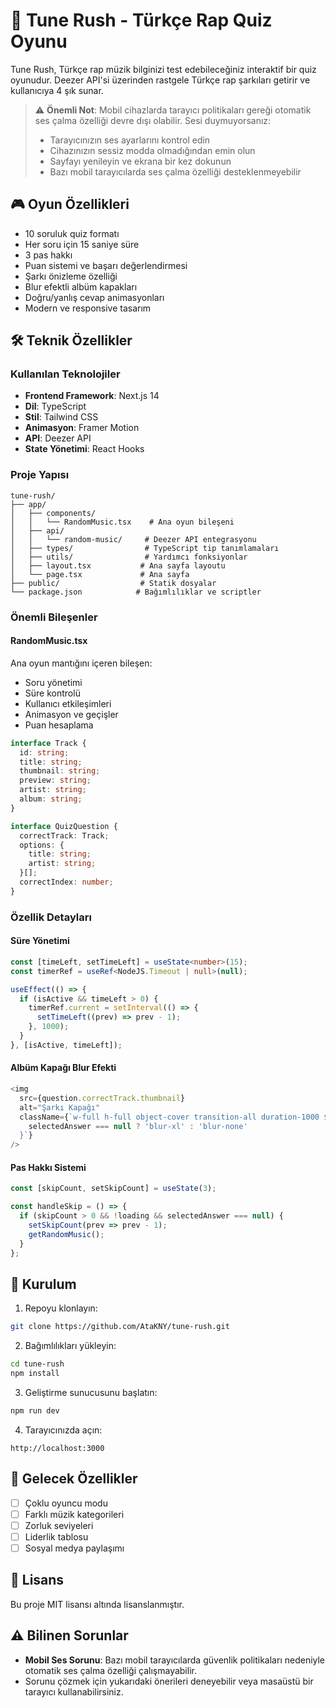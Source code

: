 # 🎵 Tune Rush - Türkçe Rap Quiz Oyunu

Tune Rush, Türkçe rap müzik bilginizi test edebileceğiniz interaktif bir quiz oyunudur. Deezer API'si üzerinden rastgele Türkçe rap şarkıları getirir ve kullanıcıya 4 şık sunar.

> ⚠️ **Önemli Not**: Mobil cihazlarda tarayıcı politikaları gereği otomatik ses çalma özelliği devre dışı olabilir. Sesi duymuyorsanız:
> - Tarayıcınızın ses ayarlarını kontrol edin
> - Cihazınızın sessiz modda olmadığından emin olun
> - Sayfayı yenileyin ve ekrana bir kez dokunun
> - Bazı mobil tarayıcılarda ses çalma özelliği desteklenmeyebilir

## 🎮 Oyun Özellikleri

- 10 soruluk quiz formatı
- Her soru için 15 saniye süre
- 3 pas hakkı
- Puan sistemi ve başarı değerlendirmesi
- Şarkı önizleme özelliği
- Blur efektli albüm kapakları
- Doğru/yanlış cevap animasyonları
- Modern ve responsive tasarım

## 🛠️ Teknik Özellikler

### Kullanılan Teknolojiler

- **Frontend Framework**: Next.js 14
- **Dil**: TypeScript
- **Stil**: Tailwind CSS
- **Animasyon**: Framer Motion
- **API**: Deezer API
- **State Yönetimi**: React Hooks

### Proje Yapısı

```
tune-rush/
├── app/
│   ├── components/
│   │   └── RandomMusic.tsx    # Ana oyun bileşeni
│   ├── api/
│   │   └── random-music/     # Deezer API entegrasyonu
│   ├── types/                # TypeScript tip tanımlamaları
│   ├── utils/                # Yardımcı fonksiyonlar
│   ├── layout.tsx           # Ana sayfa layoutu
│   └── page.tsx             # Ana sayfa
├── public/                  # Statik dosyalar
└── package.json            # Bağımlılıklar ve scriptler
```

### Önemli Bileşenler

#### RandomMusic.tsx
Ana oyun mantığını içeren bileşen:
- Soru yönetimi
- Süre kontrolü
- Kullanıcı etkileşimleri
- Animasyon ve geçişler
- Puan hesaplama

```typescript
interface Track {
  id: string;
  title: string;
  thumbnail: string;
  preview: string;
  artist: string;
  album: string;
}

interface QuizQuestion {
  correctTrack: Track;
  options: {
    title: string;
    artist: string;
  }[];
  correctIndex: number;
}
```

### Özellik Detayları

#### Süre Yönetimi
```typescript
const [timeLeft, setTimeLeft] = useState<number>(15);
const timerRef = useRef<NodeJS.Timeout | null>(null);

useEffect(() => {
  if (isActive && timeLeft > 0) {
    timerRef.current = setInterval(() => {
      setTimeLeft((prev) => prev - 1);
    }, 1000);
  }
}, [isActive, timeLeft]);
```

#### Albüm Kapağı Blur Efekti
```typescript
<img
  src={question.correctTrack.thumbnail}
  alt="Şarkı Kapağı"
  className={`w-full h-full object-cover transition-all duration-1000 ${
    selectedAnswer === null ? 'blur-xl' : 'blur-none'
  }`}
/>
```

#### Pas Hakkı Sistemi
```typescript
const [skipCount, setSkipCount] = useState(3);

const handleSkip = () => {
  if (skipCount > 0 && !loading && selectedAnswer === null) {
    setSkipCount(prev => prev - 1);
    getRandomMusic();
  }
};
```

## 🚀 Kurulum

1. Repoyu klonlayın:
```bash
git clone https://github.com/AtaKNY/tune-rush.git
```

2. Bağımlılıkları yükleyin:
```bash
cd tune-rush
npm install
```

3. Geliştirme sunucusunu başlatın:
```bash
npm run dev
```

4. Tarayıcınızda açın:
```
http://localhost:3000
```

## 🎯 Gelecek Özellikler

- [ ] Çoklu oyuncu modu
- [ ] Farklı müzik kategorileri
- [ ] Zorluk seviyeleri
- [ ] Liderlik tablosu
- [ ] Sosyal medya paylaşımı

## 📝 Lisans

Bu proje MIT lisansı altında lisanslanmıştır.

## ⚠️ Bilinen Sorunlar

- **Mobil Ses Sorunu**: Bazı mobil tarayıcılarda güvenlik politikaları nedeniyle otomatik ses çalma özelliği çalışmayabilir.
- Sorunu çözmek için yukarıdaki önerileri deneyebilir veya masaüstü bir tarayıcı kullanabilirsiniz.

